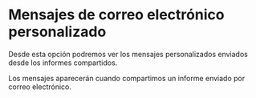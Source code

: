 # Mensajes de correo electrónico personalizado

Desde esta opción podremos ver los mensajes personalizados enviados desde los informes compartidos.

Los mensajes aparecerán cuando compartimos un informe enviado por correo electrónico. 




